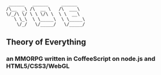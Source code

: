      ______   ______     ______   
    /\__  _\ /\  __ \   /\  ___\  
    \/_/\ \/ \ \ \/\ \  \ \  __\  
       \ \_\  \ \_____\  \ \_____\
        \/_/   \/_____/   \/_____/

## Theory of Everything
### an MMORPG written in CoffeeScript on node.js and HTML5/CSS3/WebGL